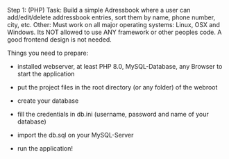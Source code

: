 Step 1: (PHP) Task: Build a simple Adressbook where a user can add/edit/delete addressbook entries, sort them by name, phone number, city, etc. Other: Must work on all major operating systems: Linux, OSX and Windows. Its NOT allowed to use ANY framework or other peoples code. A good frontend design is not needed.


Things you need to prepare:
* installed webserver, at least PHP 8.0, MySQL-Database, any Browser to start the application
* put the project files in the root directory (or any folder) of the webroot
* create your database
* fill the credentials in db.ini (username, password and name of your database)
* import the db.sql on your MySQL-Server


* run the application!